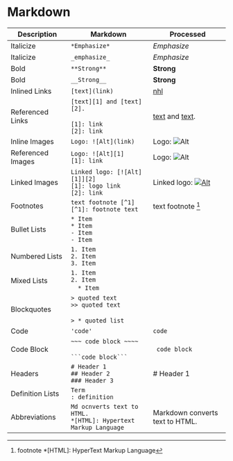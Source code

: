 # Markdown

| Description      | Markdown                                                             | Processed                                                                                      |
|------------------|----------------------------------------------------------------------|------------------------------------------------------------------------------------------------|
| Italicize        | `*Emphasize*`                                                        | *Emphasize*                                                                                    |
| Italicize        | `_emphasize_`                                                        | _Emphasize_                                                                                    |
| Bold             | `**Strong**`                                                         | **Strong**                                                                                     |
| Bold             | `__Strong__`                                                         | __Strong__                                                                                     |
| Inlined Links    | `[text](link)`                                                       | [nhl](https://www.nhl.com/)                                                                    |
| Referenced Links | `[text][1] and [text][2].` <br><br> `[1]: link` <br> `[2]: link`     | [text][1] and [text][2].                                                                       |
| Inline Images    | `Logo: ![Alt](link)`                                                 | Logo: ![Alt](https://github.githubassets.com/images/modules/logos_page/GitHub-Mark.png)        |
| Referenced Images| `Logo: ![Alt][1]` <br> `[1]: link`                                   | Logo: ![Alt][3]                                                                                |
| Linked Images    | `Linked logo: [![Alt][1]][2]` <br> `[1]: logo link` <br> `[2]: link` | Linked logo: [![Alt][4]][5]                                                                    |
| Footnotes        | `text footnote [^1]` <br> `[^1]: footnote text`                      | text footnote [^1]                                                                             |
| Bullet Lists     | `* Item` <br> `* Item` <br> `- Item` <br> `- Item`                   |                                                                                                |
| Numbered Lists   | `1. Item` <br> `2. Item` <br> `3. Item`                              |                                                                                                |
| Mixed Lists      | `1. Item` <br> `2. Item` <br> &emsp;`* Item`                         |                                                                                                |
| Blockquotes      | `> quoted text` <br> `>> quoted text` <br><br> `> * quoted list`     |                                                                                                |
| Code             | `'code'`                                                             | `code`                                                                                         |
| Code Block       | `~~~ code block ~~~~` <br><br> ` ```code block``` `                  | ``` code block```                                                                              |
| Headers          | `# Header 1` <br> `## Header 2` <br> `### Header 3`                  | # Header 1                                                                                     |
| Definition Lists | `Term` <br> `: definition`                                           |                                                                                                |
| Abbreviations    | `Md ocnverts text to HTML.` <br> `*[HTML]: Hypertext Markup Language`| Markdown converts text to HTML.                                                                |



[1]: https://www.theverge.com/
[2]: https://www.espn.com/  
[3]: https://cdn.iconscout.com/icon/free/png-256/github-3215409-2673827.png  
[4]: https://cdn.iconscout.com/icon/free/png-256/github-3215409-2673827.png  
[5]: https://www.wired.com/  

[^1]: footnote
*[HTML]: HyperText Markup Language